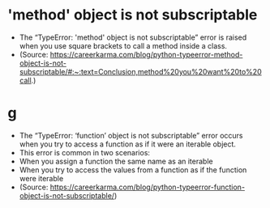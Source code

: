 # 'method' object is not subscriptable
 - The “TypeError: 'method' object is not subscriptable” error is raised when you use square brackets to call a method inside a class.
 - (Source: https://careerkarma.com/blog/python-typeerror-method-object-is-not-subscriptable/#:~:text=Conclusion,method%20you%20want%20to%20call.)

# g
 - The “TypeError: ‘function’ object is not subscriptable” error occurs when you try to access a function as if it were an iterable object.
 - This error is common in two scenarios:
 - When you assign a function the same name as an iterable
 - When you try to access the values from a function as if the function were iterable
 -  (Source: https://careerkarma.com/blog/python-typeerror-function-object-is-not-subscriptable/)
